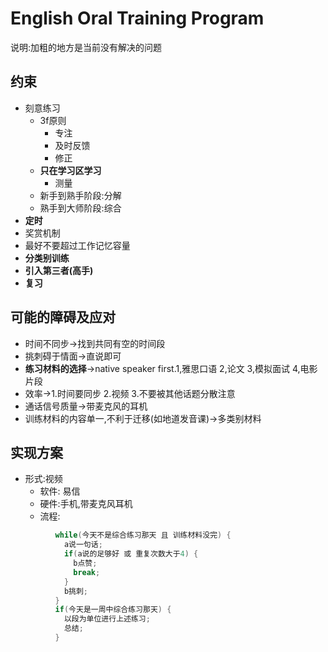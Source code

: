 # English Oral Training Program
说明:加粗的地方是当前没有解决的问题
## 约束
* 刻意练习
  * 3f原则
    * 专注
    * 及时反馈
    * 修正
  * **只在学习区学习**
    * 测量
  * 新手到熟手阶段:分解
  * 熟手到大师阶段:综合
* **定时**
* 奖赏机制
* 最好不要超过工作记忆容量
* **分类别训练**
* **引入第三者(高手)**
* **复习**


## 可能的障碍及应对
* 时间不同步->找到共同有空的时间段
* 挑刺碍于情面->直说即可
* **练习材料的选择**->native speaker first.1,雅思口语 2,论文 3,模拟面试 4,电影片段
* 效率->1.时间要同步 2.视频 3.不要被其他话题分散注意
* 通话信号质量->带麦克风的耳机
* 训练材料的内容单一,不利于迁移(如地道发音课)->多类别材料

## 实现方案
* 形式:视频
  * 软件: 易信
  * 硬件:手机,带麦克风耳机
  * 流程:
  
```C
          while(今天不是综合练习那天 且 训练材料没完) {
            a说一句话;
            if(a说的足够好 或 重复次数大于4) {
              b点赞;
              break;
            }
            b挑刺;
          }
          if(今天是一周中综合练习那天) {
            以段为单位进行上述练习;
            总结;
          }
```
